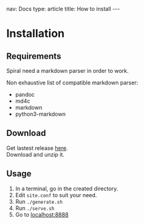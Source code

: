 nav: Docs
type: article
title: How to install
-*-*-

# Installation

## Requirements

Spiral need a markdown parser in order to work.

Non exhaustive list of compatible markdown parser:
* pandoc
* md4c
* markdown
* python3-markdown

## Download

Get lastest release [here](https://github.com/bderenzo/spiral/releases).  
Download and unzip it.

## Usage

1. In a terminal, go in the created directory.
2. Edit `site.conf` to suit your need.
3. Run `./generate.sh`
4. Run `./serve.sh` 
5. Go to [localhost:8888](http://localhost:8888)

